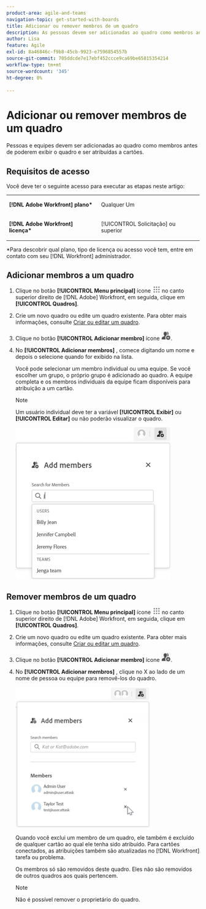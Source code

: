 ```yaml
---
product-area: agile-and-teams
navigation-topic: get-started-with-boards
title: Adicionar ou remover membros de um quadro
description: As pessoas devem ser adicionadas ao quadro como membros antes de poderem exibir o quadro e ser atribuídas aos cartões.
author: Lisa
feature: Agile
exl-id: 8a46846c-f9b8-45cb-9923-e7596854557b
source-git-commit: 705ddcde7e17ebf452ccce9ca69be65815354214
workflow-type: tm+mt
source-wordcount: '345'
ht-degree: 0%

---
```


# Adicionar ou remover membros de um quadro

Pessoas e equipes devem ser adicionadas ao quadro como membros antes de poderem exibir o quadro e ser atribuídas a cartões.

## Requisitos de acesso

Você deve ter o seguinte acesso para executar as etapas neste artigo:

<table style="table-layout:auto"> 
 <col> 
 </col> 
 <col> 
 </col> 
 <tbody> 
  <tr> 
   <td role="rowheader"><strong>[!DNL Adobe Workfront] plano*</strong></td> 
   <td> <p>Qualquer Um</p> </td> 
  </tr> 
  <tr> 
   <td role="rowheader"><strong>[!DNL Adobe Workfront] licença*</strong></td> 
   <td> <p>[!UICONTROL Solicitação] ou superior</p> </td> 
  </tr> 
 </tbody> 
</table>

&#42;Para descobrir qual plano, tipo de licença ou acesso você tem, entre em contato com seu [!DNL Workfront] administrador.

## Adicionar membros a um quadro

1. Clique no botão **[!UICONTROL Menu principal]** ícone ![](assets/main-menu-icon.png) no canto superior direito de [!DNL Adobe] Workfront, em seguida, clique em **[!UICONTROL Quadros]**.
1. Crie um novo quadro ou edite um quadro existente. Para obter mais informações, consulte [Criar ou editar um quadro](../../agile/get-started-with-boards/create-edit-board.md).
1. Clique no botão **[!UICONTROL Adicionar membro]** ícone ![Adicionar membros](assets/boards-addmember-spectrum-25x25.png).
1. No **[!UICONTROL Adicionar membros]** , comece digitando um nome e depois o selecione quando for exibido na lista.

   Você pode selecionar um membro individual ou uma equipe. Se você escolher um grupo, o próprio grupo é adicionado ao quadro. A equipe completa e os membros individuais da equipe ficam disponíveis para atribuição a um cartão.

   >[!NOTE]
   >
   >Um usuário individual deve ter a variável **[!UICONTROL Exibir]** ou **[!UICONTROL Editar]** ou não poderão visualizar o quadro.


   ![Adicionar membros ao quadro](assets/boards-add-members.png)

## Remover membros de um quadro

1. Clique no botão **[!UICONTROL Menu principal]** ícone ![](assets/main-menu-icon.png) no canto superior direito de [!DNL Adobe] Workfront, em seguida, clique em **[!UICONTROL Quadros]**.
1. Crie um novo quadro ou edite um quadro existente. Para obter mais informações, consulte [Criar ou editar um quadro](../../agile/get-started-with-boards/create-edit-board.md).
1. Clique no botão **[!UICONTROL Adicionar membro]** ícone ![Adicionar membros](assets/boards-addmember-spectrum-25x25.png).
1. No **[!UICONTROL Adicionar membros]** , clique no X ao lado de um nome de pessoa ou equipe para removê-los do quadro.

   ![Remover membro do quadro](assets/boards-remove-member-from-board-350x367.png)

   Quando você exclui um membro de um quadro, ele também é excluído de qualquer cartão ao qual ele tenha sido atribuído. Para cartões conectados, as atribuições também são atualizadas no [!DNL Workfront] tarefa ou problema.

   Os membros só são removidos deste quadro. Eles não são removidos de outros quadros aos quais pertencem.

   >[!NOTE]
   >
   >Não é possível remover o proprietário do quadro.
